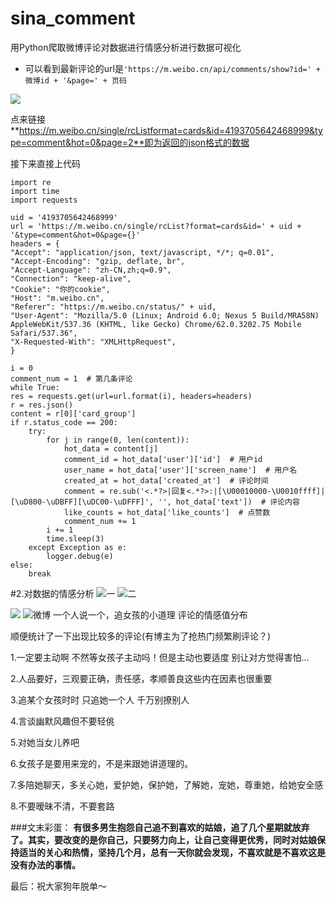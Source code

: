 # sina_comment
用Python爬取微博评论对数据进行情感分析进行数据可视化

- 可以看到最新评论的url是`'https://m.weibo.cn/api/comments/show?id=' + 微博id + '&page=' + 页码`

![](http://upload-images.jianshu.io/upload_images/6078268-7e1ef9c132a91fc2.png?imageMogr2/auto-orient/strip%7CimageView2/2/w/1240)

点来链接**https://m.weibo.cn/single/rcListformat=cards&id=4193705642468999&type=comment&hot=0&page=2**即为返回的json格式的数据


接下来直接上代码
```
import re
import time
import requests

uid = '4193705642468999'
url = 'https://m.weibo.cn/single/rcList?format=cards&id=' + uid + '&type=comment&hot=0&page={}'
headers = {
"Accept": "application/json, text/javascript, */*; q=0.01",
"Accept-Encoding": "gzip, deflate, br",
"Accept-Language": "zh-CN,zh;q=0.9",
"Connection": "keep-alive",
"Cookie": "你的cookie",
"Host": "m.weibo.cn",
"Referer": "https://m.weibo.cn/status/" + uid,
"User-Agent": "Mozilla/5.0 (Linux; Android 6.0; Nexus 5 Build/MRA58N) AppleWebKit/537.36 (KHTML, like Gecko) Chrome/62.0.3202.75 Mobile Safari/537.36",
"X-Requested-With": "XMLHttpRequest",
}

i = 0
comment_num = 1  # 第几条评论
while True:
res = requests.get(url=url.format(i), headers=headers)
r = res.json()
content = r[0]['card_group']
if r.status_code == 200:
    try:
        for j in range(0, len(content)):
            hot_data = content[j]
            comment_id = hot_data['user']['id']  # 用户id
            user_name = hot_data['user']['screen_name']  # 用户名
            created_at = hot_data['created_at']  # 评论时间
            comment = re.sub('<.*?>|回复<.*?>:|[\U00010000-\U0010ffff]|[\uD800-\uDBFF][\uDC00-\uDFFF]', '', hot_data['text'])  # 评论内容
            like_counts = hot_data['like_counts']  # 点赞数
            comment_num += 1
        i += 1
        time.sleep(3)
    except Exception as e:
        logger.debug(e)
else:
    break
```

#2.对数据的情感分析
![一](http://upload-images.jianshu.io/upload_images/6078268-f90f79de76779326.png?imageMogr2/auto-orient/strip%7CimageView2/2/w/1240)
![二](http://upload-images.jianshu.io/upload_images/6078268-9cd8dcfb191589a5.png?imageMogr2/auto-orient/strip%7CimageView2/2/w/1240)

![](http://upload-images.jianshu.io/upload_images/6078268-c84742826a514d4d.png?imageMogr2/auto-orient/strip%7CimageView2/2/w/1240)
![微博 一个人说一个，追女孩的小道理 评论的情感值分布](http://upload-images.jianshu.io/upload_images/6078268-ccc433cacfe2d77d.png?imageMogr2/auto-orient/strip%7CimageView2/2/w/1240)

顺便统计了一下出现比较多的评论(有博主为了抢热门频繁刷评论？)

1.一定要主动啊 不然等女孩子主动吗！但是主动也要适度 别让对方觉得害怕…

2.人品要好，三观要正确，责任感，孝顺善良这些内在因素也很重要

3.追某个女孩时时 只追她一个人 千万别撩别人 

4.言谈幽默风趣但不要轻佻

5.对她当女儿养吧

6.女孩子是要用来宠的，不是来跟她讲道理的。

7.多陪她聊天，多关心她，爱护她，保护她，了解她，宠她，尊重她，给她安全感

8.不要暧昧不清，不要套路

###文末彩蛋：
**有很多男生抱怨自己追不到喜欢的姑娘，追了几个星期就放弃了。其实，要改变的是你自己，只要努力向上，让自己变得更优秀，同时对姑娘保持适当的关心和热情，坚持几个月，总有一天你就会发现，不喜欢就是不喜欢这是没有办法的事情。**


最后：祝大家狗年脱单～